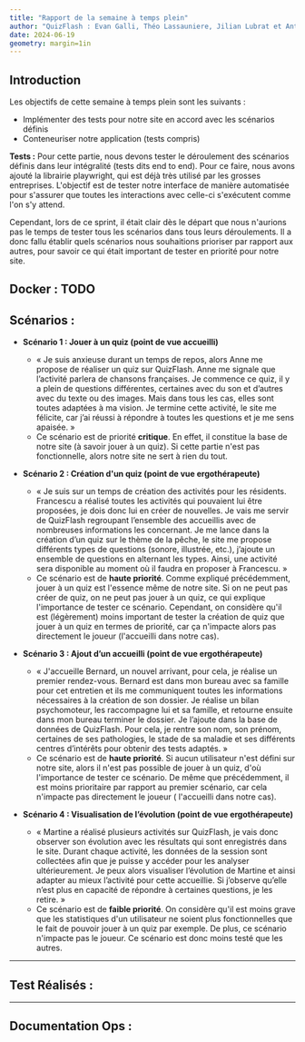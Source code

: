 ```yaml
---
title: "Rapport de la semaine à temps plein"
author: "QuizFlash : Evan Galli, Théo Lassauniere, Jilian Lubrat et Antoine-Marie Michelozzi"
date: 2024-06-19
geometry: margin=1in
---
```


## Introduction

Les objectifs de cette semaine à temps plein sont les suivants :

- Implémenter des tests pour notre site en accord avec les scénarios définis
- Conteneuriser notre application (tests compris)

**Tests :**
Pour cette partie, nous devons tester le déroulement des scénarios définis dans leur intégralité (tests dits end to end). Pour ce faire, nous avons ajouté la
librairie playwright, qui est déjà très utilisé par les grosses entreprises. L'objectif est de tester notre interface de manière automatisée pour s'assurer que
toutes les interactions avec celle-ci s'exécutent comme l'on s'y attend.

Cependant, lors de ce sprint, il était clair dès le départ que nous n'aurions pas le temps de tester tous les scénarios dans tous leurs déroulements. Il a donc
fallu établir quels scénarios nous souhaitions prioriser par rapport aux autres, pour savoir ce qui était important de tester en priorité pour notre site.

**Docker :**
TODO
----

## Scénarios :

- **Scénario 1 : Jouer à un quiz (point de vue accueilli)**
    - « Je suis anxieuse durant un temps de repos, alors Anne me propose de réaliser un quiz sur QuizFlash. Anne me signale que l’activité parlera de chansons
      françaises. Je commence ce quiz, il y a plein de questions différentes, certaines avec du son et d’autres avec du texte ou des images. Mais dans tous les
      cas, elles sont toutes adaptées à ma vision. Je termine cette activité, le site me félicite, car j’ai réussi à répondre à toutes les questions et je me
      sens apaisée. »
    - Ce scénario est de priorité **critique**. En effet, il constitue la base de notre site (à savoir jouer à un quiz). Si cette partie n'est pas
      fonctionnelle, alors notre site ne sert à rien du tout.


- **Scénario 2 : Création d'un quiz (point de vue ergothérapeute)**
    - « Je suis sur un temps de création des activités pour les résidents. Francescu a réalisé toutes les activités qui pouvaient lui être proposées, je dois
      donc lui en créer de nouvelles. Je vais me servir de QuizFlash regroupant l’ensemble des accueillis avec de nombreuses informations les concernant. Je me
      lance dans la création d’un quiz sur le thème de la pêche, le site me propose différents types de questions (sonore, illustrée, etc.), j’ajoute un
      ensemble de questions en alternant les types. Ainsi, une activité sera disponible au moment où il faudra en proposer à Francescu. »
    - Ce scénario est de **haute priorité**. Comme expliqué précédemment, jouer à un quiz est l'essence même de notre site. Si on ne peut pas créer de quiz,
      on ne peut pas jouer à un quiz, ce qui explique l'importance de tester ce scénario. Cependant, on considère qu'il est (légèrement) moins important de
      tester la création de quiz que jouer à un quiz en termes de priorité, car ça n'impacte alors pas directement le joueur (l'accueilli dans notre cas).


- **Scénario 3 : Ajout d’un accueilli (point de vue ergothérapeute)**
    - « J'accueille Bernard, un nouvel arrivant, pour cela, je réalise un premier rendez-vous. Bernard est dans mon bureau avec sa famille pour cet entretien et
      ils me communiquent toutes les informations nécessaires à la création de son dossier. Je réalise un bilan psychomoteur, les raccompagne lui et sa famille,
      et retourne ensuite dans mon bureau terminer le dossier. Je l’ajoute dans la base de données de QuizFlash. Pour cela, je rentre son nom, son prénom,
      certaines de ses pathologies, le stade de sa maladie et ses différents centres d’intérêts pour obtenir des tests adaptés. »
    - Ce scénario est de **haute priorité**. Si aucun utilisateur n'est défini sur notre site, alors il n'est pas possible de jouer à un quiz, d'où l'importance
      de tester ce scénario. De même que précédemment, il est moins prioritaire par rapport au premier scénario, car cela n'impacte pas directement le joueur (
      l'accueilli dans notre cas).


- **Scénario 4 : Visualisation de l’évolution (point de vue ergothérapeute)**
    - « Martine a réalisé plusieurs activités sur QuizFlash, je vais donc observer son évolution avec les résultats qui sont enregistrés dans le site. Durant
      chaque activité, les données de la session sont collectées afin que je puisse y accéder pour les analyser ultérieurement. Je peux alors visualiser
      l’évolution de Martine et ainsi adapter au mieux l’activité pour cette accueillie. Si j’observe qu’elle n’est plus en capacité de répondre à certaines
      questions, je les retire. »
    - Ce scénario est de **faible priorité**. On considère qu'il est moins grave que les statistiques d'un utilisateur ne soient plus fonctionnelles que le fait
      de pouvoir jouer à un quiz par exemple. De plus, ce scénario n'impacte pas le joueur. Ce scénario est donc moins testé que les autres.

----

## Test Réalisés :
----

## Documentation Ops : 